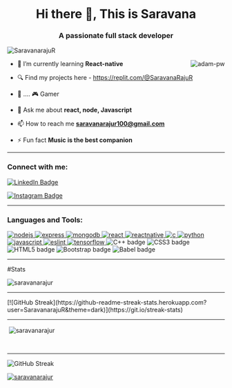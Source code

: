 <h1 align="center">Hi there 👋, This is Saravana</h1>
<h3 align="center">A passionate full stack developer</h3>

<p align="left"> <img src="https://komarev.com/ghpvc/?username=saravanarajur&label=Profile%20views&color=76b1d5&style=plastic" alt="SaravanarajuR" /> </p>



<p><img align="right" src="https://github.com/Adam-pw/Adam-pw/blob/main/animation_500_kxa883sd.gif" alt="adam-pw" /></p>

- 🌱 I’m currently learning **React-native**

- 🔍 Find my projects here - https://replit.com/@SaravanaRajuR

- 💓 .... 🎮 Gamer

- 💬 Ask me about **react, node, Javascript**

- 📫 How to reach me **saravanarajur100@gmail.com**

- ⚡ Fun fact **Music is the best companion**

<hr>

<h3 align="left">Connect with me:</h3>
<p align="left">
<a href="https://www.linkedin.com/in/saravnar/" target="_blank"><img src="https://img.shields.io/badge/-LinkedIn-0e76a8?style=flat-square&logo=Linkedin&logoColor=white" alt="LinkedIn Badge"></a>

<a href="https://instagram.com/saravana._______/" target="_blank"><img src="https://img.shields.io/badge/-Instagram-e4405f?style=flat-square&logo=Instagram&logoColor=white" alt="Instagram Badge"></a>




<hr>

<h3 align="left">Languages and Tools:</h3>
<p align="left"> <a href="https://nodejs.org" target="_blank"> <img src="https://img.shields.io/badge/node.js-6DA55F?style=plastic&logo=node.js&logoColor=white" alt="nodejs" /> </a> <a href="https://expressjs.com" target="_blank"> <img src="https://img.shields.io/badge/express.js-%23404d59.svg?style=plastic&logo=express&logoColor=%2361DAFB" alt="express" /> </a> <a href="https://www.mongodb.com/" target="_blank"> <img src="https://img.shields.io/badge/MongoDB-%234ea94b.svg?style=plastic&logo=mongodb&logoColor=white" alt="mongodb" /> </a> <a href="https://reactjs.org/" target="_blank"> <img src="https://img.shields.io/badge/react-%2320232a.svg?style=plastic&logo=react&logoColor=%2361DAFB" alt="react" /> </a> <a href="https://reactnative.dev/" target="_blank"> <img src="https://img.shields.io/badge/react_native-%2320232a.svg?style=plastic&logo=react&logoColor=%2361DAFB" alt="reactnative" /> </a> <a href="https://en.wikipedia.org/wiki/C_(programming_language)" target="_blank"> <img src="https://img.shields.io/badge/c-%2300599C.svg?style=plastic&logo=c&logoColor=white" alt="c" /> </a> <a href="https://www.python.org" target="_blank"> <img src="https://img.shields.io/badge/python-3670A0?style=plastic&logo=python&logoColor=ffdd54" alt="python" /> </a> <a href="https://www.javascript.com/" target="_blank"> <img src="https://img.shields.io/badge/javascript-%23323330.svg?style=plastic&logo=javascript&logoColor=%23F7DF1E" alt="javascript" /> </a> <a href="https://eslint.org/" target="_blank"> <img src="https://img.shields.io/badge/ESLint-4B3263?style=plastic&logo=eslint&logoColor=white" alt="eslint" /> </a> <a href="https://www.tensorflow.org/" target="_blank"> <img src="https://img.shields.io/badge/TensorFlow-%23FF6F00.svg?style=plastic&logo=TensorFlow&logoColor=white" alt="tensorflow" /> </a>
 <img src="https://img.shields.io/badge/c++-%2300599C.svg?style=plastic&logo=c%2B%2B&logoColor=white" alt="C++ badge">
<img src="https://img.shields.io/badge/css3-%231572B6.svg?style=plastic&logo=css3&logoColor=white" alt="CSS3 badge">
<img src="https://img.shields.io/badge/html5-%23E34F26.svg?style=plastic&logo=html5&logoColor=white" alt="HTML5 badge">
<img src="https://img.shields.io/badge/bootstrap-%23563D7C.svg?style=plastic&logo=bootstrap&logoColor=white" alt="Bootstrap badge">
<img src="https://img.shields.io/badge/Babel-F9DC3e?style=plastic&logo=babel&logoColor=black" alt="Babel badge">

</p>
<hr>
#Stats
<p><img align="left" src="https://github-readme-stats.vercel.app/api/top-langs?username=SaravanarajuR&show_icons=true&locale=en&layout=compact" alt="saravanarajur" /></p>
<br>
<hr>
[![GitHub Streak](https://github-readme-streak-stats.herokuapp.com?user=SaravanarajuR&theme=dark)](https://git.io/streak-stats)
<hr>
<p>&nbsp;<img align="center" src="https://github-readme-stats.vercel.app/api?username=SaravanarajuR&show_icons=true&locale=en" alt="saravanarajur" /></p>
<br>
<hr>
<img src="https://github-readme-streak-stats.herokuapp.com/?user=SaravanarajuR&theme=dark&hide_border=true" alt="GitHub Streak" />
<br>
<p align="left"> <a href="https://github.com/ryo-ma/github-profile-trophy"><img src="https://github-profile-trophy.vercel.app/?username=Saravanarajur" alt="saravanarajur" /></a> </p>
<br>
